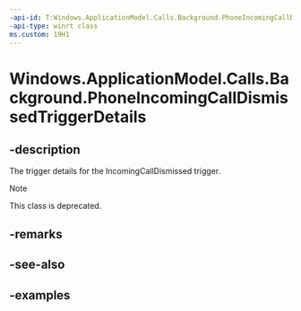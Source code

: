 ```yaml
---
-api-id: T:Windows.ApplicationModel.Calls.Background.PhoneIncomingCallDismissedTriggerDetails
-api-type: winrt class
ms.custom: 19H1
---
```


<!-- Class syntax.
public class PhoneIncomingCallDismissedTriggerDetails 
-->

# Windows.ApplicationModel.Calls.Background.PhoneIncomingCallDismissedTriggerDetails

## -description
The trigger details for the IncomingCallDismissed trigger.

> [!NOTE]
> This class is deprecated.

## -remarks

## -see-also

## -examples

